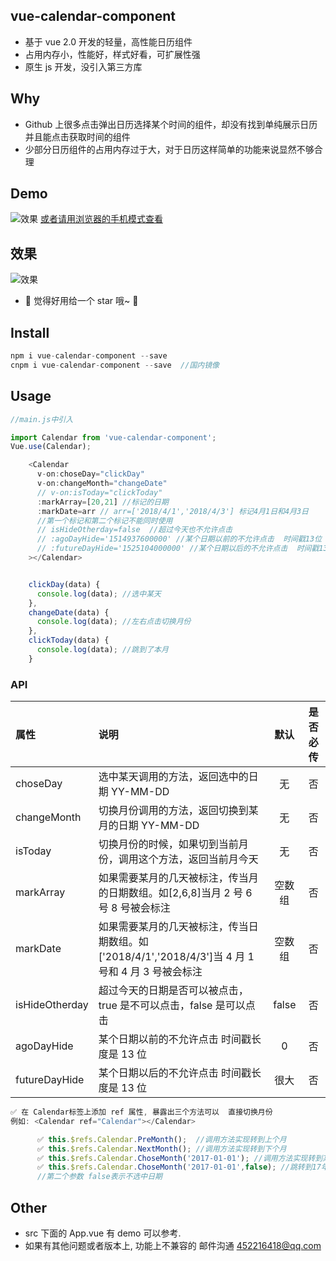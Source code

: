 ## vue-calendar-component

* 基于 vue 2.0 开发的轻量，高性能日历组件
* 占用内存小，性能好，样式好看，可扩展性强
* 原生 js 开发，没引入第三方库

## Why

* Github 上很多点击弹出日历选择某个时间的组件，却没有找到单纯展示日历并且能点击获取时间的组件
* 少部分日历组件的占用内存过于大，对于日历这样简单的功能来说显然不够合理

## Demo

![效果](https://zwhgithub.github.io/vue-calendar/dist/1510652959.png) [或者请用浏览器的手机模式查看](https://zwhgithub.github.io/vue-calendar/dist/#/)

## 效果

![效果](https://qiniu.epipe.cn/5465939501580804096?imageView2/1/w/290/h/470)

* 🎉 觉得好用给一个 star 哦~ 🎉

## Install

```javascript
npm i vue-calendar-component --save
cnpm i vue-calendar-component --save  //国内镜像
```

## Usage

```javascript
//main.js中引入

import Calendar from 'vue-calendar-component';
Vue.use(Calendar);

    <Calendar
      v-on:choseDay="clickDay"
      v-on:changeMonth="changeDate"
      // v-on:isToday="clickToday"
      :markArray=[20,21] //标记的日期
      :markDate=arr // arr=['2018/4/1','2018/4/3'] 标记4月1日和4月3日
      //第一个标记和第二个标记不能同时使用
      // isHideOtherday=false  //超过今天也不允许点击
      // :agoDayHide='1514937600000' //某个日期以前的不允许点击  时间戳13位
      // :futureDayHide='1525104000000' //某个日期以后的不允许点击  时间戳13位
    ></Calendar>


    clickDay(data) {
      console.log(data); //选中某天
    },
    changeDate(data) {
      console.log(data); //左右点击切换月份
    },
    clickToday(data) {
      console.log(data); //跳到了本月
    }
```

### API

| 属性           | 说明                                                                                              |  默认  | 是否必传 |
| :------------- | :------------------------------------------------------------------------------------------------ | :----: | :------: |
| choseDay       | 选中某天调用的方法，返回选中的日期 YY-MM-DD                                                       |   无   |    否    |
| changeMonth    | 切换月份调用的方法，返回切换到某月的日期 YY-MM-DD                                                 |   无   |    否    |
| isToday        | 切换月份的时候，如果切到当前月份，调用这个方法，返回当前月今天                                    |   无   |    否    |
| markArray      | 如果需要某月的几天被标注，传当月的日期数组。如[2,6,8]当月 2 号 6 号 8 号被会标注                  | 空数组 |    否    |
| markDate       | 如果需要某月的几天被标注，传当日期数组。如['2018/4/1','2018/4/3']当 4 月 1 号和 4 月 3 号被会标注 | 空数组 |    否    |
| isHideOtherday | 超过今天的日期是否可以被点击，true 是不可以点击，false 是可以点击                                 | false  |    否    |
| agoDayHide     | 某个日期以前的不允许点击 时间戳长度是 13 位                                                       |   0    |    否    |
| futureDayHide  | 某个日期以后的不允许点击 时间戳长度是 13 位                                                       |  很大  |    否    |

```javascript
✅ 在 Calendar标签上添加 ref 属性, 暴露出三个方法可以  直接切换月份
例如: <Calendar ref="Calendar"></Calendar>

      ✅ this.$refs.Calendar.PreMonth();  //调用方法实现转到上个月
      ✅ this.$refs.Calendar.NextMonth(); //调用方法实现转到下个月
      ✅ this.$refs.Calendar.ChoseMonth('2017-01-01'); //调用方法实现转到某个月
      ✅ this.$refs.Calendar.ChoseMonth('2017-01-01',false); //跳转到17年12月12日 但是不选中当天
      //第二个参数 false表示不选中日期
```

## Other

* src 下面的 App.vue 有 demo 可以参考.
* 如果有其他问题或者版本上, 功能上不兼容的 邮件沟通 452216418@qq.com
